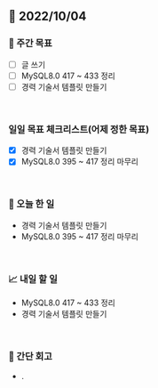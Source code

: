## 📅 2022/10/04


### 👏 주간 목표

- [ ] 글 쓰기
- [ ] MySQL8.0 417 ~ 433 정리
- [ ] 경력 기술서 템플릿 만들기

<br/>

### 일일 목표 체크리스트(어제 정한 목표)

- [x] 경력 기술서 템플릿 만들기
- [x] MySQL8.0 395 ~ 417 정리 마무리

<br/>

### 💯 오늘 한 일

- 경력 기술서 템플릿 만들기
- MySQL8.0 395 ~ 417 정리 마무리

<br/>

### 📈 내일 할 일

- MySQL8.0 417 ~ 433 정리
- 경력 기술서 템플릿 만들기

<br/>

### 🤔 간단 회고

- .
